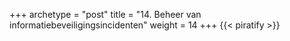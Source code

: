 +++
archetype = "post"
title = "14. Beheer van informatiebeveiligingsincidenten"
weight = 14
+++
{{< piratify >}}